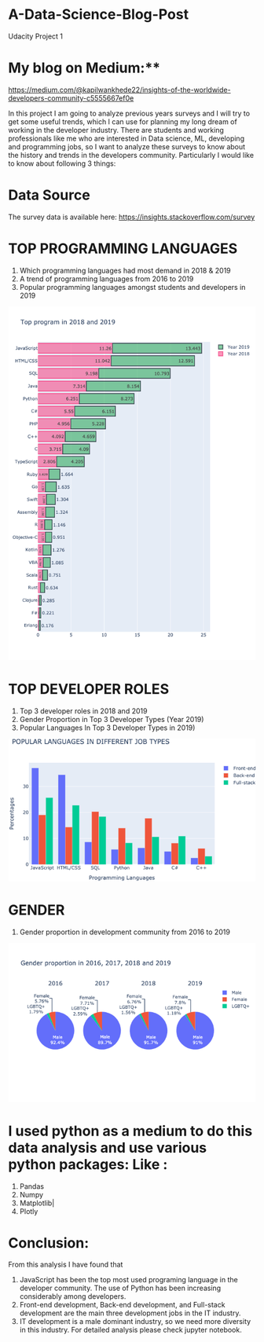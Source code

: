# A-Data-Science-Blog-Post 
Udacity Project 1


# My blog on Medium:**
https://medium.com/@kapilwankhede22/insights-of-the-worldwide-developers-community-c5555667ef0e

In this project I am going to analyze previous years surveys and I will try to get some useful trends, which I can use for planning my long dream of working in the developer industry. There are students and working professionals like me who are interested in Data science, ML, developing and programming jobs, so I want to analyze these surveys to know about the history and trends in the developers community. Particularly I would like to know about following 3 things:


# Data Source
The survey data is available here: https://insights.stackoverflow.com/survey


 # TOP PROGRAMMING LANGUAGES
1. Which programming languages had most demand in 2018 & 2019
2. A trend of programming languages from 2016 to 2019
3. Popular programming languages amongst students and developers in 2019

![Screenshot](https://github.com/kwankhede/A-Data-Science-Blog-Post/blob/master/newplot%20(3).png)




# TOP DEVELOPER ROLES
1. Top 3 developer roles in 2018 and 2019
2. Gender Proportion in Top 3 Developer Types (Year 2019)
3. Popular Languages In Top 3 Developer Types in 2019)

![abc](https://github.com/kwankhede/A-Data-Science-Blog-Post/blob/master/newplot%20(8).png)

# GENDER
1. Gender proportion in development community from 2016 to 2019

![zxc](https://github.com/kwankhede/A-Data-Science-Blog-Post/blob/master/abcd.png)



# I used python as a medium to do this data analysis and use various python packages: Like :
1.	Pandas
2.	Numpy
3.	Matplotlib| 
4. Plotly


# Conclusion: 
From this analysis I have found that
1.	JavaScript has been the top most used programing language in the developer community. The use of Python has been increasing considerably among developers.
2.	Front-end development, Back-end development, and Full-stack development are the main three development jobs in the IT industry.
3.	IT development is a male dominant industry, so we need more diversity in this industry.
For detailed analysis please check jupyter notebook.


